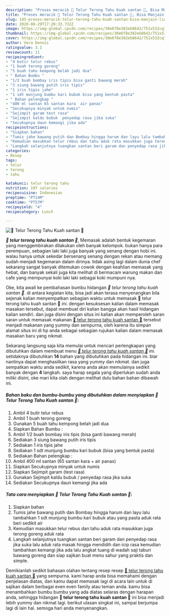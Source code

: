 ```yaml
---
description: "Proses meracik 💢 Telur Terong Tahu Kuah santan 💢, Bisa Manjain Lidah"
title: "Proses meracik 💢 Telur Terong Tahu Kuah santan 💢, Bisa Manjain Lidah"
slug: 145-proses-meracik-telur-terong-tahu-kuah-santan-bisa-manjain-lidah
date: 2020-08-29T17:20:33.732Z
image: https://img-global.cpcdn.com/recipes/30e6f8e382eb8642/751x532cq70/💢-telur-terong-tahu-kuah-santan-💢-foto-resep-utama.jpg
thumbnail: https://img-global.cpcdn.com/recipes/30e6f8e382eb8642/751x532cq70/💢-telur-terong-tahu-kuah-santan-💢-foto-resep-utama.jpg
cover: https://img-global.cpcdn.com/recipes/30e6f8e382eb8642/751x532cq70/💢-telur-terong-tahu-kuah-santan-💢-foto-resep-utama.jpg
author: Vera Dennis
ratingvalue: 3.1
reviewcount: 11
recipeingredient:
- "4 butir telur rebus"
- "1 buah terong goreng"
- "5 buah tahu kempong belah jadi dua"
- " Bahan Bumbu "
- "1/2 buah bombay iris tipis bisa ganti bawang merah"
- "3 siung bawang putih iris tipis"
- "1 iris tipis jahe"
- "1 sdt munjung bumbu kari bubuk bisa yang bentuk pasta"
- " Bahan pelengkap "
- "400 ml santan 65 santan kara  air panas"
- "Secukupnya minyak untuk numis"
- "Sejimpit garam test rasa"
- "Sejimpit kaldu bubuk  penyedap rasa jika suka"
- "Secukupnya daun kemangi jika ada"
recipeinstructions:
- "Siapkan bahan"
- "Tumis jahe bawang putih dan Bombay hingga harum dan layu lalu tambahkan 1 sdt munjung bumbu kari bubuk atau yang pasta aduk rata beri sedikit air"
- "Kemudian masukkan telur rebus dan tahu aduk rata masukkan juga terong goreng aduk rata"
- "Langkah selanjutnya tuangkan santan beri garam dan penyedap rasa jika suka lalu aduk rata masak hingga mendidih dan icip rasa kemudian tambahkan kemangi jika ada lalu angkat tuang di wadah saji taburi bawang goreng dan siap sajikan buat menu sahur yang praktis dan simple."
categories:
- Resep
tags:
- telur
- terong
- tahu

katakunci: telur terong tahu 
nutrition: 197 calories
recipecuisine: Indonesian
preptime: "PT14M"
cooktime: "PT57M"
recipeyield: "4"
recipecategory: Lunch

---
```



![💢 Telur Terong Tahu Kuah santan 💢](https://img-global.cpcdn.com/recipes/30e6f8e382eb8642/751x532cq70/💢-telur-terong-tahu-kuah-santan-💢-foto-resep-utama.jpg)

<b><i>💢 telur terong tahu kuah santan 💢</i></b>, Memasak adalah bentuk kegemaran yang menggembirakan dilakukan oleh banyak kelompok. bukan hanya para perempuan, sebagian laki laki juga banyak yang senang dengan hobi ini. walau hanya untuk sekedar bersenang senang dengan rekan atau memang sudah menjadi kegemaran dalam dirinya. tidak asing lagi dalam dunia chef sekarang sangat banyak ditemukan cowok dengan keahlian memasak yang hebat, dan banyak sekali juga kita melihat di bermacam warung makan dan cafe yang mempunyai koki laki laki sebagai koki mumpuni nya.

Oke, kita awali ke pembahasan bumbu hidangan <i>💢 telur terong tahu kuah santan 💢</i>. di antara kegiatan kita, bisa jadi akan terasa menyenangkan bila sejenak kalian menyempatkan sebagian waktu untuk memasak 💢 telur terong tahu kuah santan 💢 ini. dengan kesuksesan kalian dalam memasak masakan tersebut, dapat membuat diri kalian bangga akan hasil hidangan kalian sendiri. dan juga disini dengan situs ini kalian akan memperoleh saran saran untuk memasak makanan <u>💢 telur terong tahu kuah santan 💢</u> tersebut menjadi makanan yang yummy dan sempurna, oleh karena itu simpan alamat situs ini di hp anda sebagai sebagian rujukan kalian dalam memasak masakan baru yang nikmat.




Sekarang langsung saja kita memulai untuk mencari perlengkapan yang dibutuhkan dalam membuat menu <u><i>💢 telur terong tahu kuah santan 💢</i></u> ini. setidaknya dibutuhkan <b>14</b> bahan yang dibutuhkan pada hidangan ini. biar nantinya dapat menghasilkan rasa yang yummy dan nikmat. dan juga sempatkan waktu anda sedikit, karena anda akan memulainya sedikit banyak dengan <b>4</b> langkah. saya harap segala yang diperlukan sudah anda miliki disini, oke mari kita olah dengan melihat dulu bahan bahan dibawah ini.

<!--inarticleads1-->

##### Bahan baku dan bumbu-bumbu yang dibutuhkan dalam menyiapkan 💢 Telur Terong Tahu Kuah santan 💢:

1. Ambil 4 butir telur rebus
1. Ambil 1 buah terong goreng
1. Gunakan 5 buah tahu kempong belah jadi dua
1. Siapkan  Bahan Bumbu :
1. Ambil 1/2 buah bombay iris tipis (bisa ganti bawang merah)
1. Sediakan 3 siung bawang putih iris tipis
1. Sediakan 1 iris tipis jahe
1. Sediakan 1 sdt munjung bumbu kari bubuk (bisa yang bentuk pasta)
1. Sediakan  Bahan pelengkap :
1. Ambil 400 ml santan (65 santan kara + air panas)
1. Siapkan Secukupnya minyak untuk numis
1. Siapkan Sejimpit garam (test rasa)
1. Gunakan Sejimpit kaldu bubuk / penyedap rasa jika suka
1. Sediakan Secukupnya daun kemangi jika ada




<!--inarticleads2-->

##### Tata cara menyiapkan 💢 Telur Terong Tahu Kuah santan 💢:

1. Siapkan bahan
1. Tumis jahe bawang putih dan Bombay hingga harum dan layu lalu tambahkan 1 sdt munjung bumbu kari bubuk atau yang pasta aduk rata beri sedikit air
1. Kemudian masukkan telur rebus dan tahu aduk rata masukkan juga terong goreng aduk rata
1. Langkah selanjutnya tuangkan santan beri garam dan penyedap rasa jika suka lalu aduk rata masak hingga mendidih dan icip rasa kemudian tambahkan kemangi jika ada lalu angkat tuang di wadah saji taburi bawang goreng dan siap sajikan buat menu sahur yang praktis dan simple.




Demikianlah sedikit bahasan olahan tentang resep resep <u>💢 telur terong tahu kuah santan 💢</u> yang sempurna. kami harap anda bisa memahami dengan penjelasan diatas, dan kamu dapat memasak lagi di acara lain untuk di sajikan dalam berbagai even even family atau teman anda. kamu bisa menambahkan bumbu bumbu yang ada diatas selaras dengan harapan anda, sehingga hidangan <b>💢 telur terong tahu kuah santan 💢</b> ini bisa menjadi lebih yummy dan nikmat lagi. berikut ulasan singkat ini, sampai berjumpa lagi di lain hal. semoga hari anda menyenangkan.
